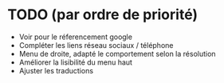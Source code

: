# TODO (par ordre de priorité)

* Voir pour le réferencement google
* Compléter les liens réseau sociaux / téléphone
* Menu de droite, adapté le comportement selon la résolution
* Améliorer la lisibilité du menu haut
* Ajuster les traductions